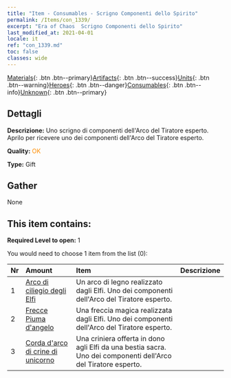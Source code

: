 ```yaml
---
title: "Item - Consumables - Scrigno Componenti dello Spirito"
permalink: /Items/con_1339/
excerpt: "Era of Chaos  Scrigno Componenti dello Spirito"
last_modified_at: 2021-04-01
locale: it
ref: "con_1339.md"
toc: false
classes: wide
---
```

 [Materials](/it/Items/){: .btn .btn--primary}[Artifacts](/it/Items/Artifacts/){: .btn .btn--success}[Units](/it/Items/Units/){: .btn .btn--warning}[Heroes](/it/Items/Heroes/){: .btn .btn--danger}[Consumables](/it/Items/Consumables/){: .btn .btn--info}[Unknown](/it/Items/Unknown/){: .btn .btn--primary}

## Dettagli
 **Descrizione:** Uno scrigno di componenti dell'Arco del Tiratore esperto. Aprilo per ricevere uno dei componenti dell'Arco del Tiratore esperto.

 **Quality:** <span style="color: #FF8C00">OK</span>

 **Type:** Gift

## Gather

  None

## This item contains:

 **Required Level to open:** 1

 You would need to choose 1 item from the list (0):

  | Nr | Amount |     Item    | Descrizione |
  |:---|:-------|:------------|:-----------:|
  | 1 | [Arco di ciliegio degli Elfi](/it/Items/art_103/) | Un arco di legno realizzato dagli Elfi. Uno dei componenti dell'Arco del Tiratore esperto. | 
  | 2 | [Frecce Piuma d'angelo](/it/Items/art_104/) | Una freccia magica realizzata dagli Elfi. Uno dei componenti dell'Arco del Tiratore esperto. | 
  | 3 | [Corda d'arco di crine di unicorno](/it/Items/art_105/) | Una criniera offerta in dono agli Elfi da una bestia sacra. Uno dei componenti dell'Arco del Tiratore esperto. | 
